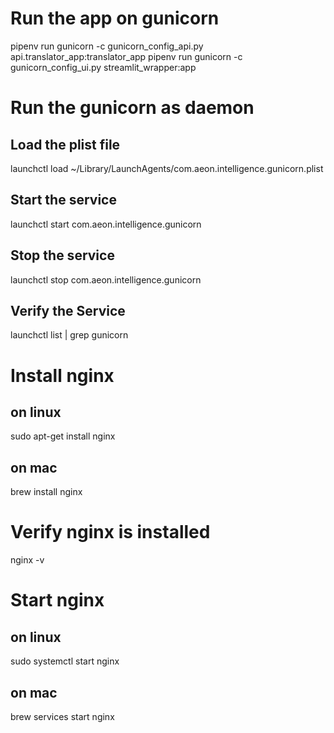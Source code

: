 # Run the app on gunicorn
pipenv run gunicorn -c gunicorn_config_api.py api.translator_app:translator_app
pipenv run gunicorn -c gunicorn_config_ui.py streamlit_wrapper:app


# Run the gunicorn as daemon
## Load the plist file
launchctl load ~/Library/LaunchAgents/com.aeon.intelligence.gunicorn.plist
## Start the service
launchctl start com.aeon.intelligence.gunicorn
## Stop the service
launchctl stop com.aeon.intelligence.gunicorn
## Verify the Service
launchctl list | grep gunicorn


# Install nginx
## on linux
sudo apt-get install nginx
## on mac
brew install nginx

# Verify nginx is installed
nginx -v

# Start nginx
## on linux
sudo systemctl start nginx
## on mac
brew services start nginx